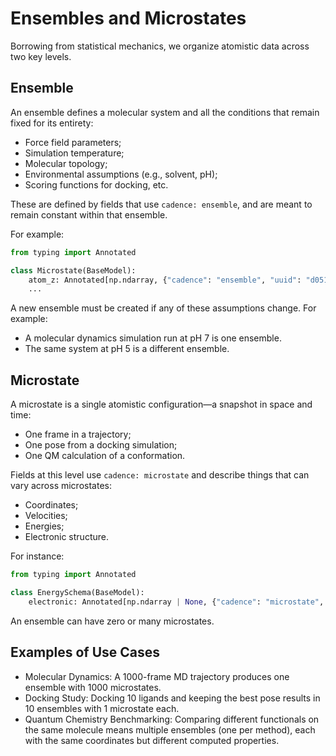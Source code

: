 # Ensembles and Microstates

Borrowing from statistical mechanics, we organize atomistic data across two key levels.

## Ensemble

An ensemble defines a molecular system and all the conditions that remain fixed for its entirety:

-   Force field parameters;
-   Simulation temperature;
-   Molecular topology;
-   Environmental assumptions (e.g., solvent, pH);
-   Scoring functions for docking, etc.

These are defined by fields that use `cadence: ensemble`, and are meant to remain constant within that ensemble.

For example:

```python
from typing import Annotated

class Microstate(BaseModel):
    atom_z: Annotated[np.ndarray, {"cadence": "ensemble", "uuid": "d051abd9-c815-40b1-ab2d-e7a50a2d3259"}]
    ...
```

A new ensemble must be created if any of these assumptions change.
For example:

-   A molecular dynamics simulation run at pH 7 is one ensemble.
-   The same system at pH 5 is a different ensemble.

## Microstate

A microstate is a single atomistic configuration—a snapshot in space and time:

-   One frame in a trajectory;
-   One pose from a docking simulation;
-   One QM calculation of a conformation.

Fields at this level use `cadence: microstate` and describe things that can vary across microstates:

-   Coordinates;
-   Velocities;
-   Energies;
-   Electronic structure.

For instance:

```python
from typing import Annotated

class EnergySchema(BaseModel):
    electronic: Annotated[np.ndarray | None, {"cadence": "microstate", "uuid": "9e4bdf45-0150-4605-9528-e23aed0be9f2"}]
```

An ensemble can have zero or many microstates.

## Examples of Use Cases

-   Molecular Dynamics: A 1000-frame MD trajectory produces one ensemble with 1000 microstates.
-   Docking Study: Docking 10 ligands and keeping the best pose results in 10 ensembles with 1 microstate each.
-   Quantum Chemistry Benchmarking: Comparing different functionals on the same molecule means multiple ensembles (one per method), each with the same coordinates but different computed properties.


